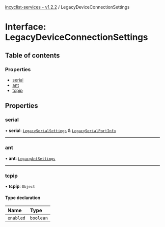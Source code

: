 [incyclist-services - v1.2.2](../README.md) / LegacyDeviceConnectionSettings

# Interface: LegacyDeviceConnectionSettings

## Table of contents

### Properties

- [serial](LegacyDeviceConnectionSettings.md#serial)
- [ant](LegacyDeviceConnectionSettings.md#ant)
- [tcpip](LegacyDeviceConnectionSettings.md#tcpip)

## Properties

### serial

• **serial**: [`LegacySerialSettings`](LegacySerialSettings.md) & [`LegacySerialPortInfo`](LegacySerialPortInfo.md)

___

### ant

• **ant**: [`LegacyAntSettings`](LegacyAntSettings.md)

___

### tcpip

• **tcpip**: `Object`

#### Type declaration

| Name | Type |
| :------ | :------ |
| `enabled` | `boolean` |
